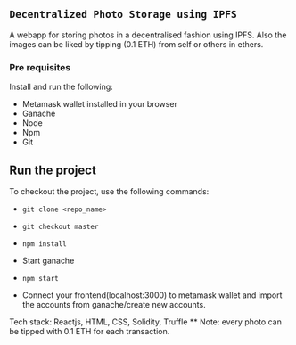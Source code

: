 ## `Decentralized Photo Storage using IPFS`

A webapp for storing photos in a decentralised fashion using IPFS. Also the images can be liked by tipping (0.1 ETH) from self or others in ethers.

### Pre requisites

Install and run the following:

- Metamask wallet installed in your browser
- Ganache
- Node
- Npm
- Git

## Run the project

To checkout the project, use the following commands:

- `git clone <repo_name>`
- `git checkout master`
- `npm install`

- Start ganache
- `npm start`
- Connect your frontend(localhost:3000) to metamask wallet and import the accounts from ganache/create new accounts.

Tech stack: Reactjs, HTML, CSS, Solidity, Truffle
\*\* Note: every photo can be tipped with 0.1 ETH for each transaction.
